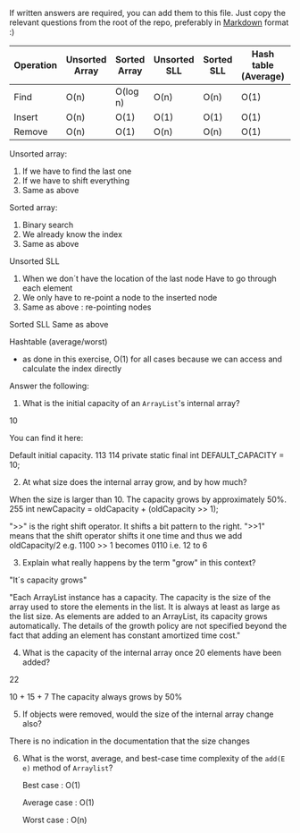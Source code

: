 If written answers are required, you can add them to this file. Just copy the relevant questions from the root of the repo, preferably in [Markdown](https://guides.github.com/features/mastering-markdown/) format :)

| Operation | Unsorted Array | Sorted Array | Unsorted SLL | Sorted SLL | Hash table (Average)| Hash table (Worst) |
|-----------|----------------|--------------|--------------|------------|----------------|-------------------|
| Find      | O(n)           | O(log n)     | O(n)         |O(n)        | O(1)           |  O(1)             |
| Insert    | O(n)           | O(1)         | O(1)         |O(1)        | O(1)           |  O(1)             |
| Remove    | O(n)           | O(1)         | O(n)         |O(n)        | O(1)           |  O(1)             |


Unsorted array:
1. If we have to find the last one
2. If we have to shift everything
3. Same as above

Sorted array:
1. Binary search
2. We already know the index 
3. Same as above

Unsorted SLL
1. When we don´t have the location of the last node
   Have to go through each element
2. We only have to re-point a node to the inserted node
3. Same as above : re-pointing nodes

Sorted SLL
Same as above

Hashtable (average/worst)
- as done in this exercise, O(1) for all cases because we can access and calculate the index directly


Answer the following:

1. What is the initial capacity of an `ArrayList`'s internal array?

10

You can find it here:

Default initial capacity.
113 
114     private static final int DEFAULT_CAPACITY = 10;

2. At what size does the internal array grow, and by how much?

When the size is larger than 10. The capacity grows by approximately 50%.
255         int newCapacity = oldCapacity + (oldCapacity >> 1);

">>" is the right shift operator. It shifts a bit pattern to the right. ">>1"
means that the shift operator shifts it one time and thus we add oldCapacity/2
e.g. 1100 >> 1 becomes 0110 
i.e. 12 to 6

3. Explain what really happens by the term "grow" in this context?

"It´s capacity grows"

"Each ArrayList instance has a capacity. 
The capacity is the size of the array used to store the elements in the list. 
It is always at least as large as the list size. 
As elements are added to an ArrayList, its capacity grows automatically. 
The details of the growth policy are not specified beyond the fact that adding an element has constant amortized time cost."

4. What is the capacity of the internal array once 20 elements have been added?

22

10 + 15 + 7
The capacity always grows by 50%

5. If objects were removed, would the size of the internal array change also?

There is no indication in the documentation that the size changes

6. What is the worst, average, and best-case time complexity of the `add(E e)`
   method of `Arraylist`?
   
   Best case : O(1)
   
   Average case : O(1)
   
   Worst case : O(n)
